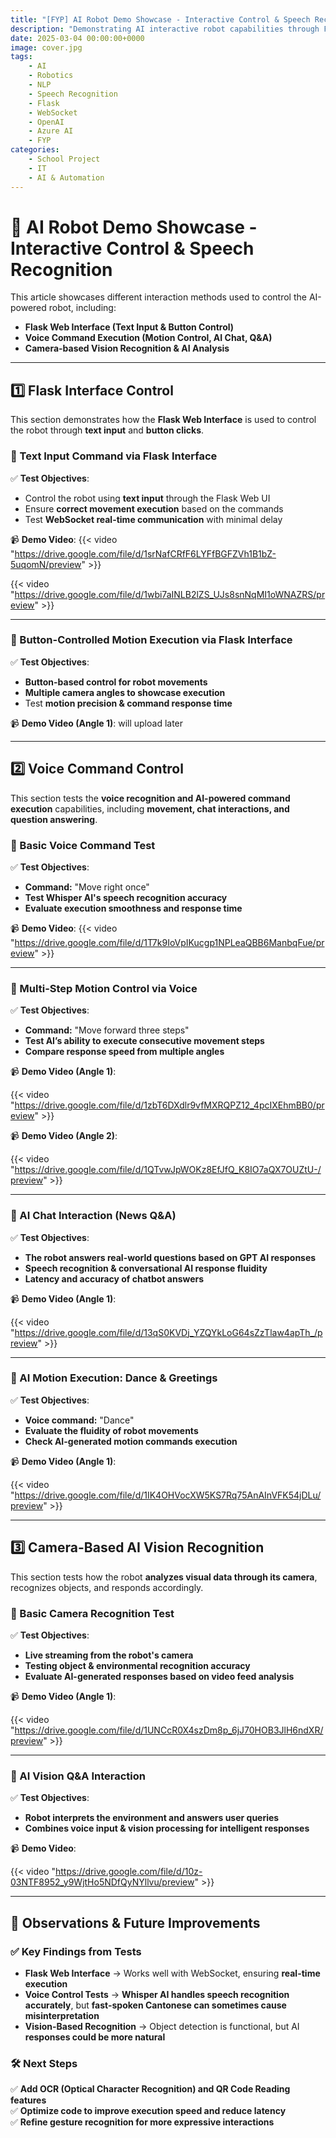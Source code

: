 ```yaml
---
title: "[FYP] AI Robot Demo Showcase - Interactive Control & Speech Recognition"
description: "Demonstrating AI interactive robot capabilities through Flask control, voice commands, and vision analysis."
date: 2025-03-04 00:00:00+0000
image: cover.jpg
tags: 
    - AI
    - Robotics
    - NLP
    - Speech Recognition
    - Flask
    - WebSocket
    - OpenAI
    - Azure AI
    - FYP
categories:
    - School Project
    - IT
    - AI & Automation
---
```


# 🎥 AI Robot Demo Showcase - Interactive Control & Speech Recognition

This article showcases different interaction methods used to control the AI-powered robot, including:
- **Flask Web Interface (Text Input & Button Control)**
- **Voice Command Execution (Motion Control, AI Chat, Q&A)**
- **Camera-based Vision Recognition & AI Analysis**

---

## **1️⃣ Flask Interface Control**
This section demonstrates how the **Flask Web Interface** is used to control the robot through **text input** and **button clicks**.

### **🔹 Text Input Command via Flask Interface**
✅ **Test Objectives**:
- Control the robot using **text input** through the Flask Web UI
- Ensure **correct movement execution** based on the commands
- Test **WebSocket real-time communication** with minimal delay

📹 **Demo Video**:
{{< video "https://drive.google.com/file/d/1srNafCRfF6LYFfBGFZVh1B1bZ-5uqomN/preview" >}}

{{< video "https://drive.google.com/file/d/1wbi7aINLB2lZS_UJs8snNqMI1oWNAZRS/preview" >}}


---

### **🔹 Button-Controlled Motion Execution via Flask Interface**
✅ **Test Objectives**:
- **Button-based control for robot movements**
- **Multiple camera angles to showcase execution**
- Test **motion precision & command response time**

📹 **Demo Video (Angle 1)**:
will upload later

---

## **2️⃣ Voice Command Control**
This section tests the **voice recognition and AI-powered command execution** capabilities, including **movement, chat interactions, and question answering**.

### **🔹 Basic Voice Command Test**
✅ **Test Objectives**:
- **Command:** "Move right once"
- **Test Whisper AI's speech recognition accuracy**
- **Evaluate execution smoothness and response time**

📹 **Demo Video**:
{{< video "https://drive.google.com/file/d/1T7k9IoVpIKucgp1NPLeaQBB6ManbqFue/preview" >}}

---

### **🔹 Multi-Step Motion Control via Voice**
✅ **Test Objectives**:
- **Command:** "Move forward three steps"
- **Test AI’s ability to execute consecutive movement steps**
- **Compare response speed from multiple angles**

📹 **Demo Video (Angle 1)**:

{{< video "https://drive.google.com/file/d/1zbT6DXdlr9vfMXRQPZ12_4pcIXEhmBB0/preview" >}}



📹 **Demo Video (Angle 2)**:

{{< video "https://drive.google.com/file/d/1QTvwJpWOKz8EfJfQ_K8IO7aQX7OUZtU-/preview" >}}


---

### **🔹 AI Chat Interaction (News Q&A)**
✅ **Test Objectives**:
- **The robot answers real-world questions based on GPT AI responses**
- **Speech recognition & conversational AI response fluidity**
- **Latency and accuracy of chatbot answers**

📹 **Demo Video (Angle 1)**:

{{< video "https://drive.google.com/file/d/13qS0KVDj_YZQYkLoG64sZzTlaw4apTh_/preview" >}}

---

### **🔹 AI Motion Execution: Dance & Greetings**
✅ **Test Objectives**:
- **Voice command:** "Dance"
- **Evaluate the fluidity of robot movements**
- **Check AI-generated motion commands execution**

📹 **Demo Video (Angle 1)**:

{{< video "https://drive.google.com/file/d/1IK4OHVocXW5KS7Rq75AnAInVFK54jDLu/preview" >}}

---

## **3️⃣ Camera-Based AI Vision Recognition**
This section tests how the robot **analyzes visual data through its camera**, recognizes objects, and responds accordingly.

### **🔹 Basic Camera Recognition Test**
✅ **Test Objectives**:
- **Live streaming from the robot's camera**
- **Testing object & environmental recognition accuracy**
- **Evaluate AI-generated responses based on video feed analysis**

📹 **Demo Video (Angle 1)**:

{{< video "https://drive.google.com/file/d/1UNCcR0X4szDm8p_6jJ70HOB3JlH6ndXR/preview" >}}


---

### **🔹 AI Vision Q&A Interaction**
✅ **Test Objectives**:
- **Robot interprets the environment and answers user queries**
- **Combines voice input & vision processing for intelligent responses**

📹 **Demo Video**:

{{< video "https://drive.google.com/file/d/10z-03NTF8952_y9WjtHo5NDfQyNYllvu/preview" >}}


---

## **🚀 Observations & Future Improvements**
### ✅ **Key Findings from Tests**
- **Flask Web Interface** → Works well with WebSocket, ensuring **real-time execution**  
- **Voice Control Tests** → **Whisper AI handles speech recognition accurately**, but **fast-spoken Cantonese can sometimes cause misinterpretation**  
- **Vision-Based Recognition** → Object detection is functional, but AI **responses could be more natural**  


### 🛠️ **Next Steps**
✅ **Add OCR (Optical Character Recognition) and QR Code Reading features**  
✅ **Optimize code to improve execution speed and reduce latency**  
✅ **Refine gesture recognition for more expressive interactions**  
